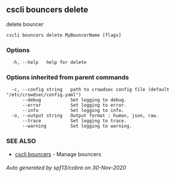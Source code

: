 ## cscli bouncers delete

delete bouncer

```
cscli bouncers delete MyBouncerName [flags]
```

### Options

```
  -h, --help   help for delete
```

### Options inherited from parent commands

```
  -c, --config string   path to crowdsec config file (default "/etc/crowdsec/config.yaml")
      --debug           Set logging to debug.
      --error           Set logging to error.
      --info            Set logging to info.
  -o, --output string   Output format : human, json, raw.
      --trace           Set logging to trace.
      --warning         Set logging to warning.
```

### SEE ALSO

* [cscli bouncers](cscli_bouncers.md)	 - Manage bouncers

###### Auto generated by spf13/cobra on 30-Nov-2020
